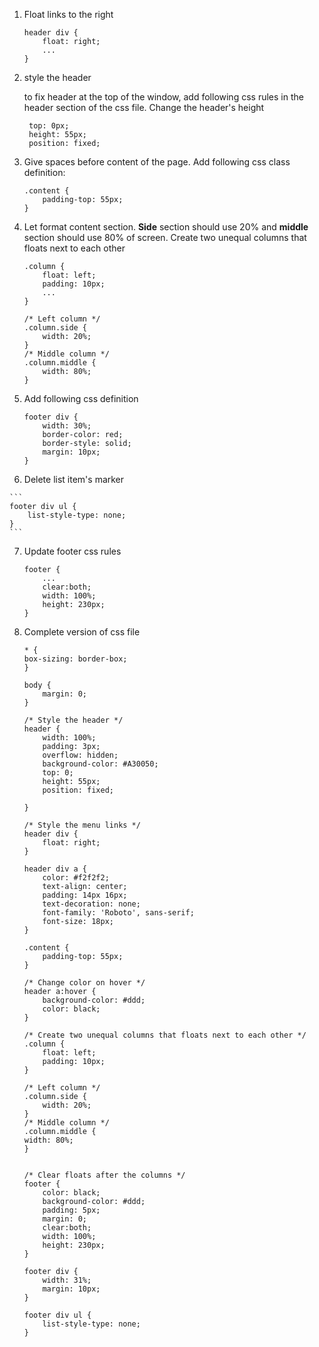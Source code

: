 
1. Float links to the right

    ```
    header div {
        float: right;
        ...
    }
    ```
2. style the header 

   to fix header at the top of the window, add following css rules in the header section of the css file.
   Change the header's height

   ```
    top: 0px;
    height: 55px;
    position: fixed;
    ```

3. Give spaces before content of the page. Add following css class definition:

    ```
    .content {
        padding-top: 55px;
    }
    ```

4. Let format content section. **Side** section should use 20% and **middle** section should use 80% of screen. Create two unequal columns that floats next to each other

    ```
    .column {
        float: left;
        padding: 10px;
        ...
    }
    ```

    ```
    /* Left column */
    .column.side {
        width: 20%;
    }
    /* Middle column */
    .column.middle {
        width: 80%;
    }
    ```
5.  Add following css definition

    ```
    footer div {
        width: 30%;
        border-color: red;
        border-style: solid;
        margin: 10px;
    }
    ```

6.   Delete list item's marker

    ```
    footer div ul {
        list-style-type: none;
    }
    ```
7.  Update footer css rules

    ```
    footer {
        ...
        clear:both;
        width: 100%;
        height: 230px;
    }
    ```

8.  Complete version of css file

    ```
    * {
    box-sizing: border-box;
    }

    body {
        margin: 0;
    }

    /* Style the header */
    header {
        width: 100%;
        padding: 3px;
        overflow: hidden;
        background-color: #A30050;
        top: 0;
        height: 55px;
        position: fixed;
        
    }

    /* Style the menu links */
    header div {
        float: right;
    }

    header div a {
        color: #f2f2f2;
        text-align: center;
        padding: 14px 16px;
        text-decoration: none;
        font-family: 'Roboto', sans-serif;
        font-size: 18px;
    }

    .content {
        padding-top: 55px;
    }

    /* Change color on hover */
    header a:hover {
        background-color: #ddd;
        color: black;
    }

    /* Create two unequal columns that floats next to each other */
    .column {
        float: left;
        padding: 10px;
    }

    /* Left column */
    .column.side {
        width: 20%;
    }
    /* Middle column */
    .column.middle {
    width: 80%;
    }


    /* Clear floats after the columns */
    footer {
        color: black;
        background-color: #ddd;
        padding: 5px;
        margin: 0;
        clear:both;
        width: 100%;
        height: 230px;
    }

    footer div {
        width: 31%;
        margin: 10px;
    }

    footer div ul {
        list-style-type: none;
    }
    ```
